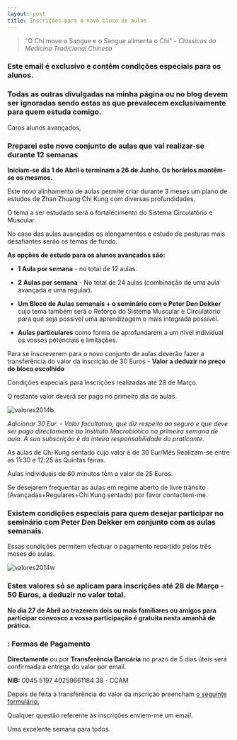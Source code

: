 ```yaml
---
layout: post
title: Inscrições para o novo bloco de aulas
---
```


> "O Chi move o Sangue e o Sangue alimenta o Chi" - *Clássicos da Medicina Tradicional Chinesa*

### Este email é exclusivo e contêm condições especiais para os alunos. 

### Todas as outras divulgadas na minha página ou no blog devem ser ignoradas sendo estas as que prevalecem exclusivamente para quem estuda comigo. 

Caros alunos avançados, 
    
### Preparei este novo conjunto de aulas que vai realizar-se durante 12 semanas

**Iniciam-se dia 1 de Abril e terminam a 26 de Junho. Os horários mantêm-se os mesmos.**

Este novo alinhamento de aulas permite criar durante 3 meses um plano de estudos de Zhan Zhuang Chi Kung com diversas profundidades.

O tema a ser estudado será o fortalecimento do Sistema Circulatório e Muscular.

No caso das aulas avançadas os alongamentos e estudo de posturas mais desafiantes serão os temas de fundo. 
  
**As opções de estudo para os alunos avançados são:**

+ **1 Aula por semana** - no total de 12 aulas.

+ **2 Aulas por semana** - No total de 24 aulas (combinação de uma aula avançada e uma regular).

+ **Um Bloco de Aulas semanais + o seminário com o Peter Den Dekker** cujo tema também será o Reforço do Sistema Muscular e Circulatório para que seja possível uma aprendizagem o mais integrada possível. 

+ **Aulas particulares** como forma de aprofundarem a um nível individual os vossos potenciais e limitações.  

Para se inscreverem para o novo conjunto de aulas deverão fazer a transferência do valor da inscrição de 30 Euros - **Valor a deduzir no preço do bloco escolhido**

Condições especiais para inscrições realizadas até 28 de Março. 

O restante valor deverá ser pago no primeiro dia de aulas.

![valores2014b](http://devagar.org/files/valores2014b.jpg)

*Adicionar 30 Eur. - Valor facultativo, que diz respeito ao seguro e que deve ser pago directamente ao Instituto Macrobiótico na primeira semana de aula. A sua subscrição é da inteira responsabilidade do praticante.*

As aulas de Chi Kung sentado cujo valor é de 30 Eur/Mês Realizam-se entre as 11:30 e 12:25 às Quintas feiras.

Aulas individuais de 60 minutos têm o valor de 25 Euros.  

Se desejarem frequentar as aulas em regime aberto de livre trânsito (Avançadas+Regulares+Chi Kung sentado) por favor contactem-me.

### Existem condições especiais para quem desejar participar no seminário com Peter Den Dekker em conjunto com as aulas semanais. 

Essas condições permitem efectuar o pagamento repartido pelos três meses de aulas.

![valores2014w](http://regulares.devagar.org/files/valores2014w.jpg)

### Estes valores só se aplicam para inscrições até 28 de Março - 50 Euros, a deduzir no valor total.

**No dia 27 de Abril ao trazerem dois ou mais familiares ou amigos para participar convosco a vossa participação é gratuita nesta amanhã de prática.**

### : Formas de Pagamento

**Directamente** ou por **Transferência Bancária** no prazo de 5 dias úteis será confirmada a entrega do valor por email. 

**NIB:** 0045 5197 40259661184 38 - CCAM

Depois de feita a transferência do valor da inscrição preencham [o seguinte formulário.](http://form.jotformeu.com/form/32484623492357)

Qualquer questão referente às inscrições enviem-me um email. 

Uma excelente semana para todos. 
